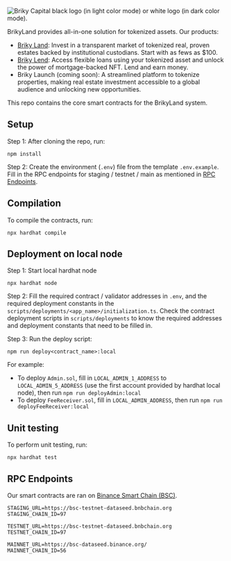 <picture>
  <source media="(prefers-color-scheme: dark)" srcset="img/logo-day.svg">
  <source media="(prefers-color-scheme: light)" srcset="img/logo-night.svg">
  <img alt="Briky Capital black logo (in light color mode) or white logo (in dark color mode)." src="https://user-images.githubusercontent.com/25423296/163456779-a8556205-d0a5-45e2-ac17-42d089e3c3f8.png">
</picture>

BrikyLand provides all-in-one solution for tokenized assets. Our products:
- [Briky Land](https://brikyland.com/): Invest in a transparent market of tokenized real, proven estates backed by institutional custodians. Start with as fews as $100.
- [Briky Lend](https://testnet.brikylend.com/): Access flexible loans using your tokenized asset and unlock the power of mortgage-backed NFT. Lend and earn money.
- Briky Launch (coming soon): A streamlined platform to tokenize properties, making real estate investment accessible to a global audience and unlocking new opportunities.

This repo contains the core smart contracts for the BrikyLand system. 

## Setup

Step 1: After cloning the repo, run:

``` 
npm install
```

Step 2: Create the environment (`.env`) file from the template `.env.example`. Fill in the RPC endpoints for staging / testnet / main as mentioned in [RPC Endpoints](#rpc_endpoints).


## Compilation

To compile the contracts, run:

``` 
npx hardhat compile
```

## Deployment on local node

Step 1: Start local hardhat node

```
npx hardhat node
```

Step 2: Fill the required contract / validator addresses in `.env`, and the required deployment constants in the `scripts/deployments/<app_name>/initialization.ts`. Check the contract deployment scripts in `scripts/deployments` to know the required addresses and deployment constants that need to be filled in.

Step 3: Run the deploy script:

```
npm run deploy<contract_name>:local
```

For example:
- To deploy `Admin.sol`, fill in `LOCAL_ADMIN_1_ADDRESS` to `LOCAL_ADMIN_5_ADDRESS` (use the first account provided by hardhat local node), then run `npm run deployAdmin:local`
- To deploy `FeeReceiver.sol`, fill in `LOCAL_ADMIN_ADDRESS`, then run `npm run deployFeeReceiver:local`

## Unit testing

To perform unit testing, run:

```
npx hardhat test
```

## <a name="rpc_endpoints"></a>RPC Endpoints

Our smart contracts are ran on [Binance Smart Chain (BSC)](https://www.bnbchain.org/en/bnb-smart-chain).

```
STAGING_URL=https://bsc-testnet-dataseed.bnbchain.org
STAGING_CHAIN_ID=97

TESTNET_URL=https://bsc-testnet-dataseed.bnbchain.org
TESTNET_CHAIN_ID=97

MAINNET_URL=https://bsc-dataseed.binance.org/
MAINNET_CHAIN_ID=56
```
